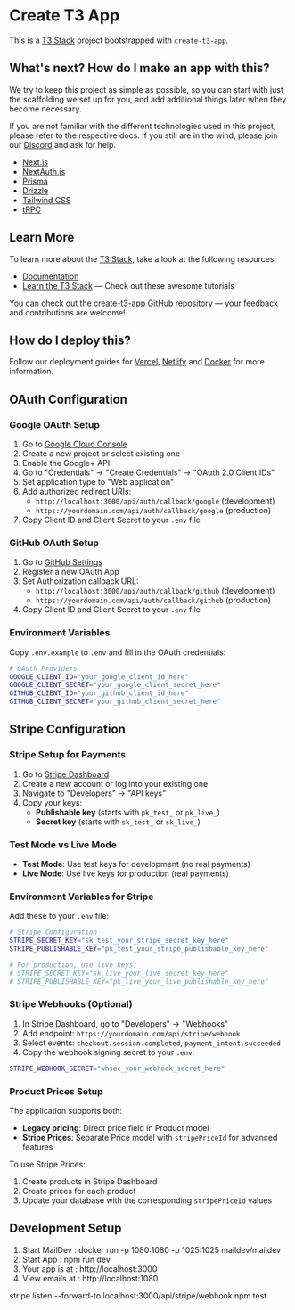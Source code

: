 # Create T3 App

This is a [T3 Stack](https://create.t3.gg/) project bootstrapped with `create-t3-app`.

## What's next? How do I make an app with this?

We try to keep this project as simple as possible, so you can start with just the scaffolding we set up for you, and add additional things later when they become necessary.

If you are not familiar with the different technologies used in this project, please refer to the respective docs. If you still are in the wind, please join our [Discord](https://t3.gg/discord) and ask for help.

- [Next.js](https://nextjs.org)
- [NextAuth.js](https://next-auth.js.org)
- [Prisma](https://prisma.io)
- [Drizzle](https://orm.drizzle.team)
- [Tailwind CSS](https://tailwindcss.com)
- [tRPC](https://trpc.io)

## Learn More

To learn more about the [T3 Stack](https://create.t3.gg/), take a look at the following resources:

- [Documentation](https://create.t3.gg/)
- [Learn the T3 Stack](https://create.t3.gg/en/faq#what-learning-resources-are-currently-available) — Check out these awesome tutorials

You can check out the [create-t3-app GitHub repository](https://github.com/t3-oss/create-t3-app) — your feedback and contributions are welcome!

## How do I deploy this?

Follow our deployment guides for [Vercel](https://create.t3.gg/en/deployment/vercel), [Netlify](https://create.t3.gg/en/deployment/netlify) and [Docker](https://create.t3.gg/en/deployment/docker) for more information.

## OAuth Configuration

### Google OAuth Setup
1. Go to [Google Cloud Console](https://console.developers.google.com/)
2. Create a new project or select existing one
3. Enable the Google+ API
4. Go to "Credentials" → "Create Credentials" → "OAuth 2.0 Client IDs"
5. Set application type to "Web application"
6. Add authorized redirect URIs:
   - `http://localhost:3000/api/auth/callback/google` (development)
   - `https://yourdomain.com/api/auth/callback/google` (production)
7. Copy Client ID and Client Secret to your `.env` file

### GitHub OAuth Setup
1. Go to [GitHub Settings](https://github.com/settings/applications/new)
2. Register a new OAuth App
3. Set Authorization callback URL:
   - `http://localhost:3000/api/auth/callback/github` (development)
   - `https://yourdomain.com/api/auth/callback/github` (production)
4. Copy Client ID and Client Secret to your `.env` file

### Environment Variables
Copy `.env.example` to `.env` and fill in the OAuth credentials:

```bash
# OAuth Providers
GOOGLE_CLIENT_ID="your_google_client_id_here"
GOOGLE_CLIENT_SECRET="your_google_client_secret_here"
GITHUB_CLIENT_ID="your_github_client_id_here"
GITHUB_CLIENT_SECRET="your_github_client_secret_here"
```

## Stripe Configuration

### Stripe Setup for Payments
1. Go to [Stripe Dashboard](https://dashboard.stripe.com/)
2. Create a new account or log into your existing one
3. Navigate to "Developers" → "API keys"
4. Copy your keys:
   - **Publishable key** (starts with `pk_test_` or `pk_live_`)
   - **Secret key** (starts with `sk_test_` or `sk_live_`)

### Test Mode vs Live Mode
- **Test Mode**: Use test keys for development (no real payments)
- **Live Mode**: Use live keys for production (real payments)

### Environment Variables for Stripe
Add these to your `.env` file:

```bash
# Stripe Configuration
STRIPE_SECRET_KEY="sk_test_your_stripe_secret_key_here"
STRIPE_PUBLISHABLE_KEY="pk_test_your_stripe_publishable_key_here"

# For production, use live keys:
# STRIPE_SECRET_KEY="sk_live_your_live_secret_key_here"
# STRIPE_PUBLISHABLE_KEY="pk_live_your_live_publishable_key_here"
```

### Stripe Webhooks (Optional)
1. In Stripe Dashboard, go to "Developers" → "Webhooks"
2. Add endpoint: `https://yourdomain.com/api/stripe/webhook`
3. Select events: `checkout.session.completed`, `payment_intent.succeeded`
4. Copy the webhook signing secret to your `.env`:

```bash
STRIPE_WEBHOOK_SECRET="whsec_your_webhook_secret_here"
```

### Product Prices Setup
The application supports both:
- **Legacy pricing**: Direct price field in Product model
- **Stripe Prices**: Separate Price model with `stripePriceId` for advanced features

To use Stripe Prices:
1. Create products in Stripe Dashboard
2. Create prices for each product
3. Update your database with the corresponding `stripePriceId` values

## Development Setup

1. Start MailDev : docker run -p 1080:1080 -p 1025:1025 maildev/maildev
2. Start App : npm run dev
3. Your app is at :
http://localhost:3000
4. View emails at :
http://localhost:1080

stripe listen --forward-to localhost:3000/api/stripe/webhook
npm test